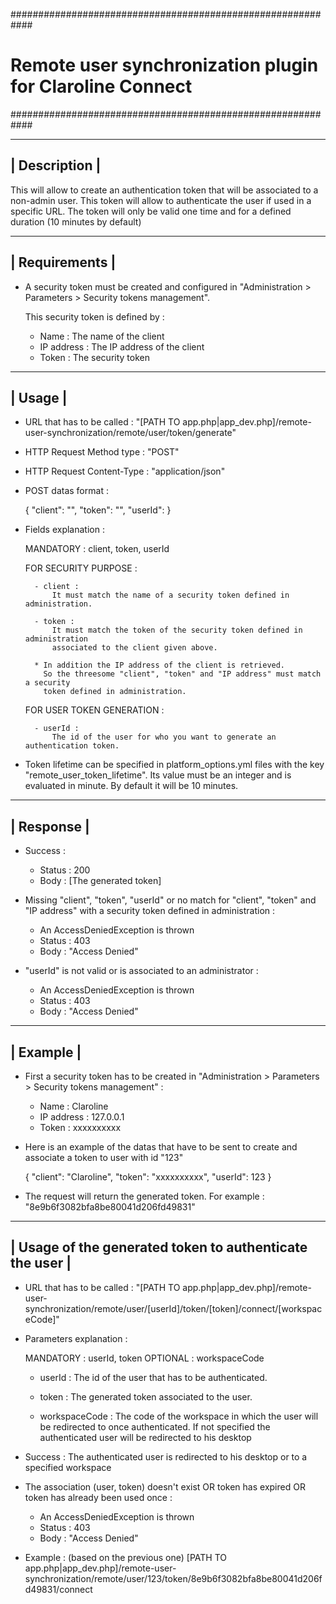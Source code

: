 ############################################################
# Remote user synchronization plugin for Claroline Connect #
############################################################


---------------
| Description |
---------------

This will allow to create an authentication token that will be associated to a non-admin user.
This token will allow to authenticate the user if used in a specific URL.
The token will only be valid one time and for a defined duration (10 minutes by default)


----------------
| Requirements |
----------------

* A security token must be created and configured in "Administration > Parameters > Security tokens management".

    This security token is defined by :
    - Name : The name of the client
    - IP address : The IP address of the client
    - Token : The security token


---------
| Usage |
---------

* URL that has to be called :
"[PATH TO app.php|app_dev.php]/remote-user-synchronization/remote/user/token/generate"

* HTTP Request Method type : "POST"

* HTTP Request Content-Type : "application/json"

* POST datas format :

    {
        "client": "<Name of the client defined in Administration>",
        "token": "<Token defined in Administration>",
        "userId": <Id of an user>
    }

* Fields explanation :

    MANDATORY : client, token, userId

    FOR SECURITY PURPOSE :

        - client :
            It must match the name of a security token defined in administration.

        - token :
            It must match the token of the security token defined in administration
            associated to the client given above.

        * In addition the IP address of the client is retrieved.
          So the threesome "client", "token" and "IP address" must match a security
          token defined in administration.

    FOR USER TOKEN GENERATION :

        - userId :
            The id of the user for who you want to generate an authentication token.

* Token lifetime can be specified in platform_options.yml files with the key "remote_user_token_lifetime".
  Its value must be an integer and is evaluated in minute.
  By default it will be 10 minutes.


------------
| Response |
------------

* Success :
    
    - Status : 200
    - Body : [The generated token]

* Missing "client", "token", "userId" or no match for "client", "token" and "IP address"
  with a security token defined in administration :

    - An AccessDeniedException is thrown
    - Status : 403
    - Body : "Access Denied"

* "userId" is not valid or is associated to an administrator :

    - An AccessDeniedException is thrown
    - Status : 403
    - Body : "Access Denied"
  

-----------
| Example |
-----------

* First a security token has to be created in
  "Administration > Parameters > Security tokens management" :

    - Name : Claroline
    - IP address : 127.0.0.1
    - Token : xxxxxxxxxx

* Here is an example of the datas that have to be sent to create and associate a token to user with id "123"

    {
        "client": "Claroline",
        "token": "xxxxxxxxxx",
        "userId": 123
    }

* The request will return the generated token. For example : "8e9b6f3082bfa8be80041d206fd49831"


---------------------------------------------------------
| Usage of the generated token to authenticate the user |
---------------------------------------------------------

* URL that has to be called :
"[PATH TO app.php|app_dev.php]/remote-user-synchronization/remote/user/[userId]/token/[token]/connect/[workspaceCode]"

* Parameters explanation :

    MANDATORY : userId, token
    OPTIONAL : workspaceCode

    - userId :
        The id of the user that has to be authenticated.

    - token :
        The generated token associated to the user.

    - workspaceCode :
        The code of the workspace in which the user will be redirected to once authenticated.
        If not specified the authenticated user will be redirected to his desktop

* Success :
    The authenticated user is redirected to his desktop or to a specified workspace

* The association (user, token) doesn't exist OR token has expired OR token has already been used once :
    - An AccessDeniedException is thrown
    - Status : 403
    - Body : "Access Denied"

* Example : (based on the previous one)
    [PATH TO app.php|app_dev.php]/remote-user-synchronization/remote/user/123/token/8e9b6f3082bfa8be80041d206fd49831/connect
